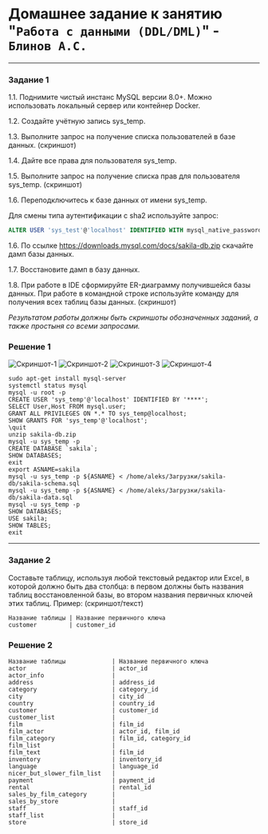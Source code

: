 # Домашнее задание к занятию "`Работа с данными (DDL/DML)`" - `Блинов А.С.`

---

### Задание 1
1.1. Поднимите чистый инстанс MySQL версии 8.0+. Можно использовать локальный сервер или контейнер Docker.

1.2. Создайте учётную запись sys_temp. 

1.3. Выполните запрос на получение списка пользователей в базе данных. (скриншот)

1.4. Дайте все права для пользователя sys_temp. 

1.5. Выполните запрос на получение списка прав для пользователя sys_temp. (скриншот)

1.6. Переподключитесь к базе данных от имени sys_temp.

Для смены типа аутентификации с sha2 используйте запрос: 
```sql
ALTER USER 'sys_test'@'localhost' IDENTIFIED WITH mysql_native_password BY 'password';
```
1.6. По ссылке https://downloads.mysql.com/docs/sakila-db.zip скачайте дамп базы данных.

1.7. Восстановите дамп в базу данных.

1.8. При работе в IDE сформируйте ER-диаграмму получившейся базы данных. При работе в командной строке используйте команду для получения всех таблиц базы данных. (скриншот)

*Результатом работы должны быть скриншоты обозначенных заданий, а также простыня со всеми запросами.*

### Решение 1
![Скриншот-1](https://github.com/AleksanderB5/sys-pattern-homework-8-2/blob/DDL/DML/фото/1-1%20ddl.png)
![Скриншот-2](https://github.com/AleksanderB5/sys-pattern-homework-8-2/blob/DDL/DML/фото/1-2%20ddl.png)
![Скриншот-3](https://github.com/AleksanderB5/sys-pattern-homework-8-2/blob/DDL/DML/фото/1-3%20ddl.png)
![Скриншот-4](https://github.com/AleksanderB5/sys-pattern-homework-8-2/blob/DDL/DML/фото/1-4%20ddl.png)

```
sudo apt-get install mysql-server
systemctl status mysql
mysql -u root -p
CREATE USER 'sys_temp'@'localhost' IDENTIFIED BY '****';
SELECT User,Host FROM mysql.user;
GRANT ALL PRIVILEGES ON *.* TO sys_temp@localhost;
SHOW GRANTS FOR 'sys_temp'@'localhost';
\quit
unzip sakila-db.zip
mysql -u sys_temp -p
CREATE DATABASE `sakila`;
SHOW DATABASES;
exit
export ASNAME=sakila
mysql -u sys_temp -p ${ASNAME} < /home/aleks/Загрузки/sakila-db/sakila-schema.sql
mysql -u sys_temp -p ${ASNAME} < /home/aleks/Загрузки/sakila-db/sakila-data.sql
mysql -u sys_temp -p
SHOW DATABASES;
USE sakila;
SHOW TABLES;
exit

```
---

### Задание 2
Составьте таблицу, используя любой текстовый редактор или Excel, в которой должно быть два столбца: в первом должны быть названия таблиц восстановленной базы, во втором названия первичных ключей этих таблиц. Пример: (скриншот/текст)
```
Название таблицы | Название первичного ключа
customer         | customer_id
```

### Решение 2
```
Название таблицы             | Название первичного ключа
actor                        | actor_id
actor_info                   | 
address                      | address_id
category                     | category_id
city                         | city_id
country                      | country_id
customer                     | customer_id
customer_list                | 
film                         | film_id
film_actor                   | actor_id, film_id
film_category                | film_id, category_id
film_list                    | 
film_text                    | film_id
inventory                    | inventory_id
language                     | language_id
nicer_but_slower_film_list   | 
payment                      | payment_id
rental                       | rental_id
sales_by_film_category       | 
sales_by_store               | 
staff                        | staff_id
staff_list                   | 
store                        | store_id
```
